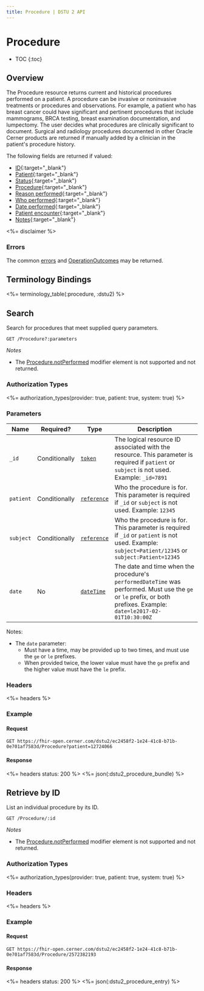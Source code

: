 ```yaml
---
title: Procedure | DSTU 2 API
---
```


# Procedure

* TOC
{:toc}

## Overview

The Procedure resource returns current and historical procedures performed on a patient. A procedure can be invasive or noninvasive treatments or procedures and observations. For example, a patient who has breast cancer could have significant and pertinent procedures that include mammograms, BRCA testing, breast examination documentation, and lumpectomy. The user decides what procedures are clinically significant to document. Surgical and radiology procedures documented in other Oracle Cerner products are returned if manually added by a clinician in the patient's procedure history.

The following fields are returned if valued:

* [ID](https://hl7.org/fhir/dstu2/resource-definitions.html#Resource.id){:target="_blank"}
* [Patient](https://hl7.org/fhir/DSTU2/procedure-definitions.html#Procedure.subject){:target="_blank"}
* [Status](https://hl7.org/fhir/DSTU2/procedure-definitions.html#Procedure.status){:target="_blank"}
* [Procedure](https://hl7.org/fhir/DSTU2/procedure-definitions.html#Procedure.code){:target="_blank"}
* [Reason performed](https://hl7.org/fhir/DSTU2/procedure-definitions.html#Procedure.reason_x_){:target="_blank"}
* [Who performed](https://hl7.org/fhir/DSTU2/procedure-definitions.html#Procedure.performer){:target="_blank"}
* [Date performed](https://hl7.org/fhir/DSTU2/procedure-definitions.html#Procedure.performed_x_){:target="_blank"}
* [Patient encounter](https://hl7.org/fhir/DSTU2/procedure-definitions.html#Procedure.encounter){:target="_blank"}
* [Notes](https://hl7.org/fhir/DSTU2/procedure-definitions.html#Procedure.notes){:target="_blank"}

<%= disclaimer %>

### Errors

The common [errors] and [OperationOutcomes] may be returned.

## Terminology Bindings

<%= terminology_table(:procedure, :dstu2) %>

## Search

Search for procedures that meet supplied query parameters.

    GET /Procedure?:parameters

_Notes_

* The [Procedure.notPerformed] modifier element is not supported and not returned.

### Authorization Types

<%= authorization_types(provider: true, patient: true, system: true) %>

### Parameters

 Name              | Required?     | Type          | Description
-------------------|---------------|---------------|-------------------------------------------------------------------------------------
`_id`              | Conditionally | [`token`]     | The logical resource ID associated with the resource. This parameter is required if `patient` or `subject` is not used. Example: `_id=7891`
`patient`          | Conditionally | [`reference`] | Who the procedure is for. This parameter is required if `_id` or `subject` is not used. Example: `12345`
`subject`          | Conditionally | [`reference`] | Who the procedure is for. This parameter is required if `_id` or `patient` is not used. Example: `subject=Patient/12345` or `subject:Patient=12345`
`date`             | No            | [`dateTime`]  | The date and time when the procedure's `performedDateTime` was performed. Must use the `ge` or `le` prefix, or both prefixes. Example: `date=le2017-02-01T10:30:00Z`

Notes:

* The `date` parameter:
  * Must have a time, may be provided up to two times, and must use the `ge` or `le` prefixes. 
  * When provided twice, the lower value must have the `ge` prefix and the higher value must have the `le` prefix.

### Headers

 <%= headers %>

### Example

#### Request

    GET https://fhir-open.cerner.com/dstu2/ec2458f2-1e24-41c8-b71b-0e701af7583d/Procedure?patient=12724066

#### Response

<%= headers status: 200 %>
<%= json(:dstu2_procedure_bundle) %>

## Retrieve by ID

List an individual procedure by its ID.

    GET /Procedure/:id

_Notes_

* The [Procedure.notPerformed] modifier element is not supported and not returned.

### Authorization Types

<%= authorization_types(provider: true, patient: true, system: true) %>

### Headers

<%= headers %>

### Example

#### Request

    GET https://fhir-open.cerner.com/dstu2/ec2458f2-1e24-41c8-b71b-0e701af7583d/Procedure/2572382193

#### Response

<%= headers status: 200 %>
<%= json(:dstu2_procedure_entry) %>

[`dateTime`]: https://hl7.org/fhir/r4/datatypes.html#dateTime
[`reference`]: https://hl7.org/fhir/DSTU2/search.html#reference
[`token`]: https://hl7.org/fhir/DSTU2/search.html#token
[Procedure.notPerformed]: https://hl7.org/fhir/DSTU2/procedure-definitions.html#Procedure.notPerformed
[errors]: ../../#client-errors
[OperationOutcomes]: ../../#operation-outcomes
